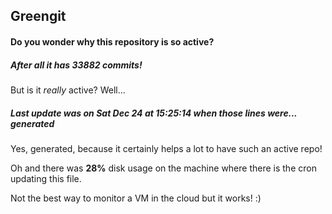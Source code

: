 ## Greengit

#### Do you wonder why this repository is so active?

##### After all it has 33882 commits!

But is it *really* active? Well...

##### Last update was on Sat Dec 24 at 15:25:14 when those lines were... generated

Yes, generated, because it certainly helps a lot to have such an active repo!

Oh and there was **28%** disk usage on the machine
where there is the cron updating this file.

Not the best way to monitor a VM in the cloud but it works! :)

